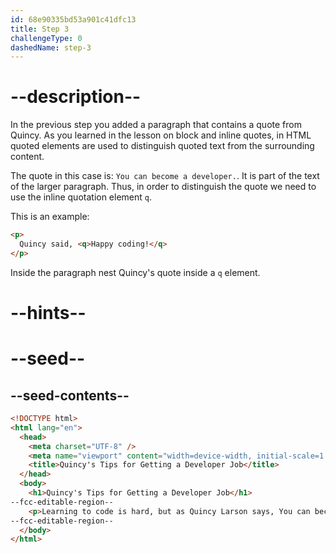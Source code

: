 ```yaml
---
id: 68e90335bd53a901c41dfc13
title: Step 3
challengeType: 0
dashedName: step-3
---
```


# --description--

In the previous step you added a paragraph that contains a quote from Quincy. As you learned in the lesson on block and inline quotes, in HTML quoted elements are used to distinguish quoted text from the surrounding content.

The quote in this case is: `You can become a developer.`. It is part of the text of the larger paragraph. Thus, in order to distinguish the quote we need to use the inline quotation element `q`.

This is an example: 

```html
<p>
  Quincy said, <q>Happy coding!</q>
</p>
```

Inside the paragraph nest Quincy's quote inside a `q` element.

# --hints--

# --seed--

## --seed-contents--

```html
<!DOCTYPE html>
<html lang="en">
  <head>
    <meta charset="UTF-8" />
    <meta name="viewport" content="width=device-width, initial-scale=1.0" />
    <title>Quincy's Tips for Getting a Developer Job</title>
  </head>
  <body>
    <h1>Quincy's Tips for Getting a Developer Job</h1>
--fcc-editable-region--
    <p>Learning to code is hard, but as Quincy Larson says, You can become a developer.</p>
--fcc-editable-region--
  </body>
</html>
```
